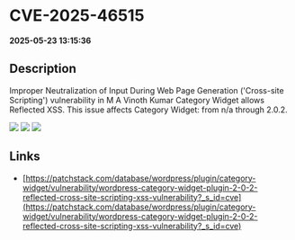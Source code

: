# CVE-2025-46515

**2025-05-23 13:15:36**

## Description
Improper Neutralization of Input During Web Page Generation ('Cross-site Scripting') vulnerability in M A Vinoth Kumar Category Widget allows Reflected XSS. This issue affects Category Widget: from n/a through 2.0.2.

![](https://img.shields.io/static/v1?label=Score&message=7.1&color=red)
![](https://img.shields.io/static/v1?label=Severity&message=HIGH&color=red)
![](https://img.shields.io/static/v1?label=CWE&message=XSS&color=green)

## Links
- [https://patchstack.com/database/wordpress/plugin/category-widget/vulnerability/wordpress-category-widget-plugin-2-0-2-reflected-cross-site-scripting-xss-vulnerability?_s_id=cve](https://patchstack.com/database/wordpress/plugin/category-widget/vulnerability/wordpress-category-widget-plugin-2-0-2-reflected-cross-site-scripting-xss-vulnerability?_s_id=cve)
